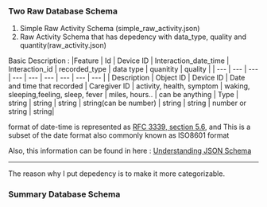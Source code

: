 ### Two Raw Database Schema
1. Simple Raw Activity Schema (simple_raw_activity.json)
2. Raw Activity Schema that has depedency with data_type, quality and quantity(raw_activity.json)

Basic Description : 
|Feature      |       Id      | Device ID | Interaction_date_time       | Interaction_id | recorded_type             | data type | quanitity | quality |
| ---         |      ---      | ---       | ---                         |      ---       |   ---                     | ---       | ---       | ---     |
| Description | Object ID     | Device ID | Date and time that recorded | Caregiver ID   | activity, health, symptom | waking, sleeping,feeling, sleep, fever | miles, hours.. | can be anything 
| Type        | string       | string | string | string(can be number) | string | string | number or string | string|

format of date-time is represented as [RFC 3339, section 5.6](https://json-schema.org/draft/2019-09/json-schema-validation.html), and This is a subset of the date format also commonly known as ISO8601 format

Also, this information can be found in here : [Understanding JSON Schema](https://json-schema.org/understanding-json-schema/UnderstandingJSONSchema.pdf)

---

The reason why I put depedency is to make it more categorizable.

### Summary Database Schema
